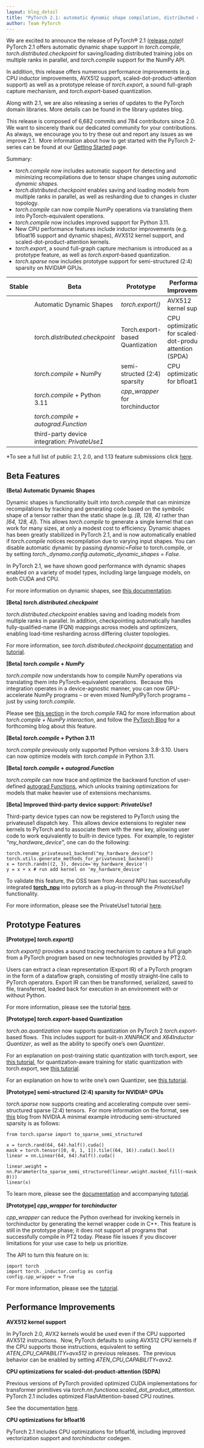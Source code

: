 ```yaml
---
layout: blog_detail
title: "PyTorch 2.1: automatic dynamic shape compilation, distributed checkpointing"
author: Team PyTorch
---
```


We are excited to announce the release of PyTorch® 2.1 ([release note](https://github.com/pytorch/pytorch/releases/tag/v2.1.0))! PyTorch 2.1 offers automatic dynamic shape support in _torch.compile_, _torch.distributed.checkpoint_ for saving/loading distributed training jobs on multiple ranks in parallel, and _torch.compile_ support for the NumPy API.

In addition, this release offers numerous performance improvements (e.g. CPU inductor improvements, AVX512 support, scaled-dot-product-attention support) as well as a prototype release of _torch.export_, a sound full-graph capture mechanism, and _torch.export_-based quantization.

Along with 2.1, we are also releasing a series of updates to the PyTorch domain libraries. More details can be found in the library updates blog. 

This release is composed of 6,682 commits and 784 contributors since 2.0. We want to sincerely thank our dedicated community for your contributions. As always, we encourage you to try these out and report any issues as we improve 2.1.  More information about how to get started with the PyTorch 2-series can be found at our [Getting Started](https://pytorch.org/get-started/pytorch-2.0/) page.

Summary: 
- _torch.compile_ now includes automatic support for detecting and minimizing recompilations due to tensor shape changes using _automatic dynamic shapes._
- _torch.distributed.checkpoint_ enables saving and loading models from multiple ranks in parallel, as well as resharding due to changes in cluster topology.
- _torch.compile_ can now compile NumPy operations via translating them into PyTorch-equivalent operations.
- _torch.compile_ now includes improved support for Python 3.11.
- New CPU performance features include inductor improvements (e.g. bfloat16 support and dynamic shapes), AVX512 kernel support, and scaled-dot-product-attention kernels.
- _torch.export_, a sound full-graph capture mechanism is introduced as a prototype feature, as well as _torch.export_-based quantization.
- _torch.sparse_ now includes prototype support for semi-structured (2:4) sparsity on NVIDIA® GPUs.
 
 
 | **Stable** | **Beta**                                      | **Prototype**                   | **Performance Improvements**                              |
|------------|-----------------------------------------------|---------------------------------|-----------------------------------------------------------|
|            | Automatic Dynamic Shapes                      | _torch.export()_                | AVX512 kernel support                                     |
|            | _torch.distributed.checkpoint_                | Torch.export-based Quantization | CPU optimizations for scaled-dot-product-attention (SPDA) |
|            | _torch.compile_ + NumPy                       | semi-structed (2:4) sparsity    | CPU optimizations for bfloat16                            |
|            | _torch.compile_ + Python 3.11                 | _cpp_wrapper_ for torchinductor |                                                           |
|            | _torch.compile + autograd.Function_           |                                 |                                                           |
|            | third-party device integration: _PrivateUse1_ |                                 |                                                           |
 
\*To see a full list of public 2.1, 2.0, and 1.13 feature submissions click [here](https://docs.google.com/spreadsheets/d/1TzGkWuUMF1yTe88adz1dt2mzbIsZLd3PBasy588VWgk/edit?usp=sharing).

## **Beta Features**
 
 **(Beta) Automatic Dynamic Shapes**
 
 Dynamic shapes is functionality built into _torch.compile_ that can minimize recompilations by tracking and generating code based on the symbolic shape of a tensor rather than the static shape (e.g. _\[B, 128, 4]_ rather than _\[64, 128, 4]_). This allows _torch.compile_ to generate a single kernel that can work for many sizes, at only a modest cost to efficiency. Dynamic shapes has been greatly stabilized in PyTorch 2.1, and is now automatically enabled if _torch.compile_ notices recompilation due to varying input shapes. You can disable automatic dynamic by passing _dynamic=False_ to torch.compile, or by setting _torch.\_dynamo.config.automatic\_dynamic\_shapes = False_.
 
 In PyTorch 2.1, we have shown good performance with dynamic shapes enabled on a variety of model types, including large language models, on both CUDA and CPU.
 
 For more information on dynamic shapes, see [this documentation](https://pytorch.org/docs/2.1/torch.compiler_dynamic_shapes.html).
 
 **\[Beta] _torch.distributed.checkpoint_**
 
 _torch.distributed.checkpoint_ enables saving and loading models from multiple ranks in parallel. In addition, checkpointing automatically handles fully-qualified-name (FQN) mappings across models and optimizers, enabling load-time resharding across differing cluster topologies.
 
 For more information, see _torch.distributed.checkpoint_ [documentation](https://pytorch.org/docs/2.1/distributed.checkpoint.html) and [tutorial](https://pytorch.org/tutorials/recipes/distributed_checkpoint_recipe.html).
 
 **\[Beta] _torch.compile_ + _NumPy_**
 
 _torch.compile_ now understands how to compile NumPy operations via translating them into PyTorch-equivalent operations.  Because this integration operates in a device-agnostic manner, you can now GPU-accelerate NumPy programs – or even mixed NumPy/PyTorch programs – just by using _torch.compile_.
 
 Please see [this section](https://pytorch.org/docs/2.1/torch.compiler_faq.html#does-numpy-work-with-torch-compile) in the _torch.compile_ FAQ for more information about _torch.compile + NumPy interaction_, and follow the [PyTorch Blog](https://pytorch.org/blog/) for a forthcoming blog about this feature.
 
 **\[Beta] _torch.compile_ + Python 3.11**
 
 _torch.compile_ previously only supported Python versions 3.8-3.10. Users can now optimize models with _torch.compile_ in Python 3.11.
 
 **\[Beta] _torch.compile_ + _autograd.Function_**
 
 _torch.compile_ can now trace and optimize the backward function of user-defined [autograd Functions](https://pytorch.org/docs/stable/autograd.html#function), which unlocks training optimizations for models that make heavier use of extensions mechanisms.
 
 **\[Beta] Improved third-party device support: _PrivateUse1_**
 
 Third-party device types can now be registered to PyTorch using the privateuse1 dispatch key.  This allows device extensions to register new kernels to PyTorch and to associate them with the new key, allowing user code to work equivalently to built-in device types.  For example, to register _“my\_hardware\_device_”, one can do the following:    
 
```
torch.rename_privateuse1_backend("my_hardware_device")
torch.utils.generate_methods_for_privateuse1_backend()
x = torch.randn((2, 3), device='my_hardware_device')
y = x + x # run add kernel on 'my_hardware_device'
```

To validate this feature, the OSS team from _Ascend NPU_ has successfully integrated [**torch\_npu**](https://github.com/Ascend/pytorch) into pytorch as a plug-in through the _PrivateUse1_ functionality.

For more information, please see the PrivateUse1 tutorial [here](https://pytorch.org/tutorials/advanced/privateuseone.html).

## **Prototype Features**

**\[Prototype] _torch.export()_**

_torch.export()_ provides a sound tracing mechanism to capture a full graph from a PyTorch program based on new technologies provided by PT2.0.

Users can extract a clean representation (Export IR) of a PyTorch program in the form of a dataflow graph, consisting of mostly straight-line calls to PyTorch operators. Export IR can then be transformed, serialized, saved to file, transferred, loaded back for execution in an environment with or without Python.

For more information, please see the tutorial [here](https://pytorch.org/tutorials/intermediate/torch_export_tutorial.html).

**\[Prototype] _torch.export_-based Quantization**

_torch.ao.quantization_ now supports quantization on PyTorch 2 _torch.export_-based flows.  This includes support for built-in _XNNPACK_ and _X64Inductor_ _Quantizer_, as well as the ability to specify one’s own _Quantizer_.

For an explanation on post-training static quantization with torch.export, see [this tutorial](https://pytorch.org/tutorials/prototype/pt2e_quant_ptq.html), for quantization-aware training for static quantization with torch.export, see [this tutorial](https://pytorch.org/tutorials/prototype/pt2e_quant_qat.html).

For an explanation on how to write one’s own Quantizer, see [this tutorial](https://pytorch.org/tutorials/prototype/pt2e_quantizer.html).

**\[Prototype] semi-structured (2:4) sparsity for NVIDIA® GPUs**

_torch.sparse_ now supports creating and accelerating compute over semi-structured sparse (2:4) tensors.  For more information on the format, see [this](https://developer.nvidia.com/blog/accelerating-matrix-multiplication-with-block-sparse-format-and-nvidia-tensor-cores/) blog from NVIDIA.A minimal example introducing semi-structured sparsity is as follows:

```
from torch.sparse import to_sparse_semi_structured
 
x = torch.rand(64, 64).half().cuda()
mask = torch.tensor([0, 0, 1, 1]).tile((64, 16)).cuda().bool()
linear = nn.Linear(64, 64).half().cuda()

linear.weight = nn.Parameter(to_sparse_semi_structured(linear.weight.masked_fill(~mask, 0)))
linear(x)
```

To learn more, please see the [documentation](https://pytorch.org/docs/2.1/sparse.html#sparse-semi-structured-tensors) and accompanying [tutorial](https://pytorch.org/tutorials/prototype/semi_structured_sparse.html).

**\[Prototype] _cpp\_wrapper_ for _torchinductor_**

_cpp\_wrapper_ can reduce the Python overhead for invoking kernels in torchinductor by generating the kernel wrapper code in C++. This feature is still in the prototype phase; it does not support all programs that successfully compile in PT2 today. Please file issues if you discover limitations for your use case to help us prioritize.

The API to turn this feature on is:
```
import torch
import torch._inductor.config as config
config.cpp_wrapper = True
```

For more information, please see the [tutorial](https://pytorch.org/tutorials/prototype/inductor_cpp_wrapper_tutorial.html).

## **Performance Improvements**

**AVX512 kernel support**

In PyTorch 2.0, AVX2 kernels would be used even if the CPU supported AVX512 instructions.  Now, PyTorch defaults to using AVX512 CPU kernels if the CPU supports those instructions, equivalent to setting _ATEN\_CPU\_CAPABILITY=avx512_ in previous releases.  The previous behavior can be enabled by setting _ATEN\_CPU\_CAPABILITY=avx2._

**CPU optimizations for scaled-dot-product-attention (SDPA)**

Previous versions of PyTorch provided optimized CUDA implementations for transformer primitives via _torch.nn.functiona.scaled\_dot\_product\_attention_.  PyTorch 2.1 includes optimized FlashAttention-based CPU routines.

See the documentation [here](https://pytorch.org/docs/2.1/generated/torch.nn.functional.scaled_dot_product_attention.html).

**CPU optimizations for bfloat16**

PyTorch 2.1 includes CPU optimizations for bfloat16, including improved vectorization support and _torchinductor_ codegen.
